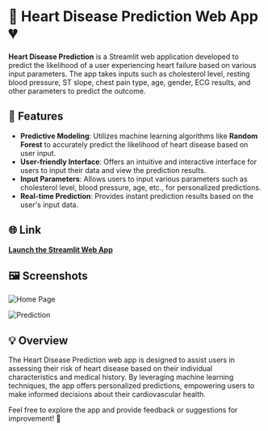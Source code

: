 # 💓 Heart Disease Prediction Web App 💔

**Heart Disease Prediction** is a Streamlit web application developed to predict the likelihood of a user experiencing heart failure based on various input parameters. The app takes inputs such as cholesterol level, resting blood pressure, ST slope, chest pain type, age, gender, ECG results, and other parameters to predict the outcome.

## 🚀 Features

- **Predictive Modeling**: Utilizes machine learning algorithms like **Random Forest** to accurately predict the likelihood of heart disease based on user input.
- **User-friendly Interface**: Offers an intuitive and interactive interface for users to input their data and view the prediction results.
- **Input Parameters**: Allows users to input various parameters such as cholesterol level, blood pressure, age, etc., for personalized predictions.
- **Real-time Prediction**: Provides instant prediction results based on the user's input data.

## 🌐 Link

[**Launch the Streamlit Web App**](https://heart-disease-predictor-gn6wvrwqzgpofr7eecpzht.streamlit.app/)

## 🖼️ Screenshots

![**Home Page**](https://github.com/Singireddysai/heart-disease-predictor/assets/150368223/4e8d86cf-1bd6-4a73-89a8-80e846015880)

![**Prediction**](https://github.com/Singireddysai/heart-disease-predictor/assets/150368223/b0ddf38f-786a-407a-a356-ad93aa109c79)

## 💡 Overview

The Heart Disease Prediction web app is designed to assist users in assessing their risk of heart disease based on their individual characteristics and medical history. By leveraging machine learning techniques, the app offers personalized predictions, empowering users to make informed decisions about their cardiovascular health.

Feel free to explore the app and provide feedback or suggestions for improvement! 📩

